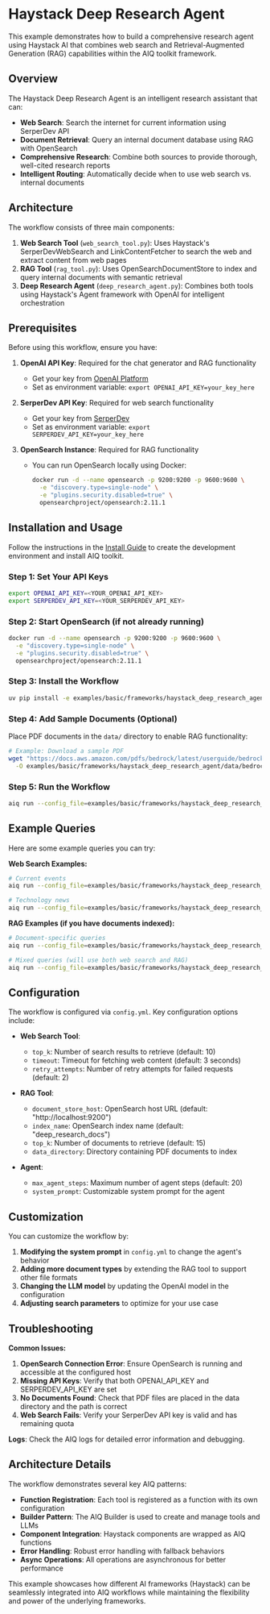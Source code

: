 <!--
SPDX-FileCopyrightText: Copyright (c) 2025, NVIDIA CORPORATION & AFFILIATES. All rights reserved.
SPDX-License-Identifier: Apache-2.0

Licensed under the Apache License, Version 2.0 (the "License");
you may not use this file except in compliance with the License.
You may obtain a copy of the License at

http://www.apache.org/licenses/LICENSE-2.0

Unless required by applicable law or agreed to in writing, software
distributed under the License is distributed on an "AS IS" BASIS,
WITHOUT WARRANTIES OR CONDITIONS OF ANY KIND, either express or implied.
See the License for the specific language governing permissions and
limitations under the License.
-->

# Haystack Deep Research Agent

This example demonstrates how to build a comprehensive research agent using Haystack AI that combines web search and Retrieval-Augmented Generation (RAG) capabilities within the AIQ toolkit framework.

## Overview

The Haystack Deep Research Agent is an intelligent research assistant that can:

- **Web Search**: Search the internet for current information using SerperDev API
- **Document Retrieval**: Query an internal document database using RAG with OpenSearch
- **Comprehensive Research**: Combine both sources to provide thorough, well-cited research reports
- **Intelligent Routing**: Automatically decide when to use web search vs. internal documents

## Architecture

The workflow consists of three main components:

1. **Web Search Tool** (`web_search_tool.py`): Uses Haystack's SerperDevWebSearch and LinkContentFetcher to search the web and extract content from web pages
2. **RAG Tool** (`rag_tool.py`): Uses OpenSearchDocumentStore to index and query internal documents with semantic retrieval
3. **Deep Research Agent** (`deep_research_agent.py`): Combines both tools using Haystack's Agent framework with OpenAI for intelligent orchestration

## Prerequisites

Before using this workflow, ensure you have:

1. **OpenAI API Key**: Required for the chat generator and RAG functionality
   - Get your key from [OpenAI Platform](https://platform.openai.com/api-keys)
   - Set as environment variable: `export OPENAI_API_KEY=your_key_here`

2. **SerperDev API Key**: Required for web search functionality
   - Get your key from [SerperDev](https://serper.dev/api-key)
   - Set as environment variable: `export SERPERDEV_API_KEY=your_key_here`

3. **OpenSearch Instance**: Required for RAG functionality
   - You can run OpenSearch locally using Docker:
     ```bash
     docker run -d --name opensearch -p 9200:9200 -p 9600:9600 \
       -e "discovery.type=single-node" \
       -e "plugins.security.disabled=true" \
       opensearchproject/opensearch:2.11.1
     ```

## Installation and Usage

Follow the instructions in the [Install Guide](../../../../docs/source/quick-start/installing.md#install-from-source) to create the development environment and install AIQ toolkit.

### Step 1: Set Your API Keys

```bash
export OPENAI_API_KEY=<YOUR_OPENAI_API_KEY>
export SERPERDEV_API_KEY=<YOUR_SERPERDEV_API_KEY>
```

### Step 2: Start OpenSearch (if not already running)

```bash
docker run -d --name opensearch -p 9200:9200 -p 9600:9600 \
  -e "discovery.type=single-node" \
  -e "plugins.security.disabled=true" \
  opensearchproject/opensearch:2.11.1
```

### Step 3: Install the Workflow

```bash
uv pip install -e examples/basic/frameworks/haystack_deep_research_agent
```

### Step 4: Add Sample Documents (Optional)

Place PDF documents in the `data/` directory to enable RAG functionality:

```bash
# Example: Download a sample PDF
wget "https://docs.aws.amazon.com/pdfs/bedrock/latest/userguide/bedrock-ug.pdf" \
  -O examples/basic/frameworks/haystack_deep_research_agent/data/bedrock-ug.pdf
```

### Step 5: Run the Workflow

```bash
aiq run --config_file=examples/basic/frameworks/haystack_deep_research_agent/src/aiq_haystack_deep_research_agent/configs/config.yml --input "What are the latest updates on the Artemis moon mission?"
```

## Example Queries

Here are some example queries you can try:

**Web Search Examples:**
```bash
# Current events
aiq run --config_file=examples/basic/frameworks/haystack_deep_research_agent/src/aiq_haystack_deep_research_agent/configs/config.yml --input "What are the latest developments in AI research for 2024?"

# Technology news
aiq run --config_file=examples/basic/frameworks/haystack_deep_research_agent/src/aiq_haystack_deep_research_agent/configs/config.yml --input "What are the new features in the latest Python release?"
```

**RAG Examples (if you have documents indexed):**
```bash
# Document-specific queries
aiq run --config_file=examples/basic/frameworks/haystack_deep_research_agent/src/aiq_haystack_deep_research_agent/configs/config.yml --input "What are the key features of AWS Bedrock?"

# Mixed queries (will use both web search and RAG)
aiq run --config_file=examples/basic/frameworks/haystack_deep_research_agent/src/aiq_haystack_deep_research_agent/configs/config.yml --input "How does AWS Bedrock compare to other AI platforms in 2024?"
```

## Configuration

The workflow is configured via `config.yml`. Key configuration options include:

- **Web Search Tool**:
  - `top_k`: Number of search results to retrieve (default: 10)
  - `timeout`: Timeout for fetching web content (default: 3 seconds)
  - `retry_attempts`: Number of retry attempts for failed requests (default: 2)

- **RAG Tool**:
  - `document_store_host`: OpenSearch host URL (default: "http://localhost:9200")
  - `index_name`: OpenSearch index name (default: "deep_research_docs")
  - `top_k`: Number of documents to retrieve (default: 15)
  - `data_directory`: Directory containing PDF documents to index

- **Agent**:
  - `max_agent_steps`: Maximum number of agent steps (default: 20)
  - `system_prompt`: Customizable system prompt for the agent

## Customization

You can customize the workflow by:

1. **Modifying the system prompt** in `config.yml` to change the agent's behavior
2. **Adding more document types** by extending the RAG tool to support other file formats
3. **Changing the LLM model** by updating the OpenAI model in the configuration
4. **Adjusting search parameters** to optimize for your use case

## Troubleshooting

**Common Issues:**

1. **OpenSearch Connection Error**: Ensure OpenSearch is running and accessible at the configured host
2. **Missing API Keys**: Verify that both OPENAI_API_KEY and SERPERDEV_API_KEY are set
3. **No Documents Found**: Check that PDF files are placed in the data directory and the path is correct
4. **Web Search Fails**: Verify your SerperDev API key is valid and has remaining quota

**Logs**: Check the AIQ logs for detailed error information and debugging.

## Architecture Details

The workflow demonstrates several key AIQ patterns:

- **Function Registration**: Each tool is registered as a function with its own configuration
- **Builder Pattern**: The AIQ Builder is used to create and manage tools and LLMs
- **Component Integration**: Haystack components are wrapped as AIQ functions
- **Error Handling**: Robust error handling with fallback behaviors
- **Async Operations**: All operations are asynchronous for better performance

This example showcases how different AI frameworks (Haystack) can be seamlessly integrated into AIQ workflows while maintaining the flexibility and power of the underlying frameworks.